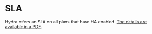 # SLA

Hydra offers an SLA on all plans that have HA enabled. [The details are available in a PDF](https://hydras.io/legal/hydra-sla-2022-05-26.pdf).
